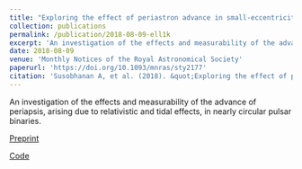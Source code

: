 ```yaml
---
title: "Exploring the effect of periastron advance in small-eccentricity binary pulsars"
collection: publications
permalink: /publication/2018-08-09-ell1k
excerpt: 'An investigation of the effects and measurability of the advance of periapsis, arising due to relativistic and tidal effects, in nearly circular pulsar binaries.'
date: 2018-08-09
venue: 'Monthly Notices of the Royal Astronomical Society'
paperurl: 'https://doi.org/10.1093/mnras/sty2177'
citation: 'Susobhanan A, et al. (2018). &quot;Exploring the effect of periastron advance in small-eccentricity binary pulsars.&quot; <i>MNRAS</i>. 480(4) 5260–5271.'
---
```

An investigation of the effects and measurability of the advance of periapsis, arising due to relativistic and tidal effects, in nearly circular pulsar binaries.

[Preprint](https://arxiv.org/abs/1808.02508)

[Code](https://bitbucket.org/psrsoft/tempo2/src/master/ELL1kmodel.C)
